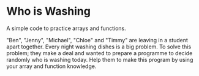 # Who is Washing

A simple code to practice arrays and functions.

"Ben", "Jenny", "Michael", "Chloe" and "Timmy" are leaving in a student apart together. Every night washing dishes is a big problem. 
To solve this problem; they make a deal and wanted to prepare a programme to decide randomly who is washing today. 
Help them to make this program by using your array and function knowledge. 
